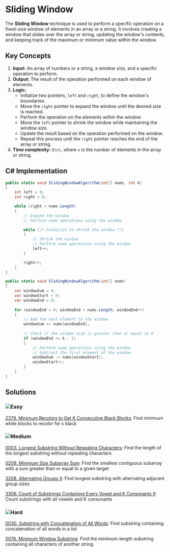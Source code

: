 # Sliding Window

The **Sliding Window** technique is used to perform a specific operation on a fixed-size window of elements in an array or a string. It involves creating a window that slides over the array or string, updating the window's contents, and keeping track of the maximum or minimum value within the window.

## Key Concepts
1. **Input:** An array of numbers or a string, a window size, and a specific operation to perform.
2. **Output:** The result of the operation performed on each window of elements.
3. **Logic:**
   - Initialize two pointers, `left` and `right`, to define the window's boundaries.
   - Move the `right` pointer to expand the window until the desired size is reached.
   - Perform the operation on the elements within the window.
   - Move the `left` pointer to shrink the window while maintaining the window size.
   - Update the result based on the operation performed on the window.
   - Repeat this process until the `right` pointer reaches the end of the array or string.
4. **Time complexity:** `O(n)`, where `n` is the number of elements in the array or string.

## C# Implementation

```csharp
public static void SlidingWindowAlgorithm(int[] nums, int k)
{
    int left = 0;
    int right = 0;

    while (right < nums.Length)
    {
        // Expand the window
        // Perform some operations using the window

        while (/* Condition to shrink the window */)
        {
            // Shrink the window
            // Perform some operations using the window
            left++;
        }

        right++;
    }
}

public static void SlidingWindowAlgorithm(int[] nums)
{
    var windowSum = 0;
    var windowStart = 0;
    var windowEnd = 0;
    
    for (windowEnd = 0; windowEnd < nums.Length; windowEnd++)
    {
        // Add the next element to the window
        windowSum += nums[windowEnd];
        
        // Check if the window size is greater than or equal to k
        if (windowEnd >= k - 1)
        {
            // Perform some operations using the window
            // Subtract the first element of the window
            windowSum -= nums[windowStart];
            windowStart++;
        }
    }
}

```


## Solutions

### ![Easy](https://img.shields.io/badge/Easy-46c6c2)

[2379. Minimum Recolors to Get K Consecutive Black Blocks](/Sliding%20Window%2F2379.%20Minimum%20Recolors%20to%20Get%20K%20Consecutive%20Black%20Blocks): Find minimum white blocks to recolor for `k` black

### ![Medium](https://img.shields.io/badge/Medium-fac31d)

[0003. Longest Substring Without Repeating Characters](/Sliding%20Window%2F0003.%20Longest%20Substring%20Without%20Repeating%20Characters): Find the length of the longest substring without repeating characters

[0209. Minimum Size Subarray Sum](/Sliding%20Window%2F0209.%20Minimum%20Size%20Subarray%20Sum): Find the smallest contiguous subarray with a sum greater than or equal to a given target

[3208. Alternating Groups II](/Sliding%20Window%2F3208.%20Alternating%20Groups%20II): Find longest substring with alternating adjacent group sizes

[3306. Count of Substrings Containing Every Vowel and K Consonants II](/Sliding%20Window%2F3306.%20Count%20of%20Substrings%20Containing%20Every%20Vowel%20and%20K%20Consonants%20II): Count substrings with all vowels and K consonants

### ![Hard](https://img.shields.io/badge/Hard-f8615c)

[0030. Substring with Concatenation of All Words](/Sliding%20Window%2F0030.%20Substring%20with%20Concatenation%20of%20All%20Words): Find substring containing concatenation of all words in a list

[0076. Minimum Window Substring](/Sliding%20Window%2F0076.%20Minimum%20Window%20Substring): Find the minimum-length substring containing all characters of another string
